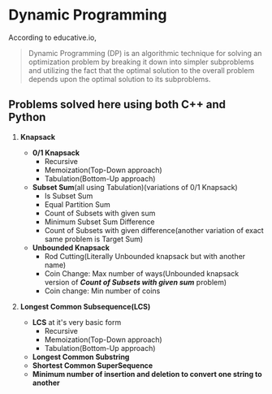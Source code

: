 # Dynamic Programming

According to educative.io,

> Dynamic Programming (DP) is an algorithmic technique for solving an optimization problem by breaking it down into simpler subproblems and utilizing the fact that the optimal solution to the overall problem depends upon the optimal solution to its subproblems.

## Problems solved here using both C++ and Python

1. **Knapsack**
    * **0/1 Knapsack**
        * Recursive
        * Memoization(Top-Down approach)
        * Tabulation(Bottom-Up approach)
    * **Subset Sum**(all using Tabulation)(variations of 0/1 Knapsack)
        * Is Subset Sum
        * Equal Partition Sum
        * Count of Subsets with given sum
        * Minimum Subset Sum Difference
        * Count of Subsets with given difference(another variation of exact same problem is Target Sum)
    * **Unbounded Knapsack**
        * Rod Cutting(Literally Unbounded knapsack but with another name)
        * Coin Change: Max number of ways(Unbounded knapsack version of ***Count of Subsets with given sum*** problem)
        * Coin change: Min number of coins

2. **Longest Common Subsequence(LCS)**
    * **LCS** at it's very basic form
        * Recursive
        * Memoization(Top-Down approach)
        * Tabulation(Bottom-Up approach)
    * **Longest Common Substring**
    * **Shortest Common SuperSequence**
    * **Minimum number of insertion and deletion to convert one string to another**
